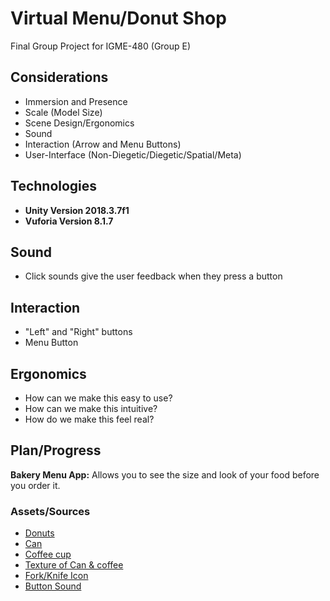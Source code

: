 # <b>Virtual Menu/Donut Shop</b>
Final Group Project for IGME-480 (Group E)

## <b>Considerations</b> 
- Immersion and Presence
- Scale (Model Size)
- Scene Design/Ergonomics
- Sound
- Interaction (Arrow and Menu Buttons)
- User-Interface (Non-Diegetic/Diegetic/Spatial/Meta)

## <b>Technologies</b>
- <b>Unity Version 2018.3.7f1</b>
- <b>Vuforia Version 8.1.7</b>

## <b>Sound</b>
- Click sounds give the user feedback when they press a button 

## <b>Interaction</b>
- "Left" and "Right" buttons 
- Menu Button

## <b>Ergonomics</b> 
- How can we make this easy to use?
- How can we make this intuitive?
- How do we make this feel real?

## <b>Plan/Progress</b>
<b>Bakery Menu App:</b> Allows you to see the size and look of your food before you order it. 

### <b>Assets/Sources</b>
- <a href="https://www.cgtrader.com/3d-models/food/miscellaneous/donuts-pack1">Donuts</a>
- <a href="https://free3d.com/3d-model/can-12588.html">Can</a>
- <a href="https://free3d.com/3d-model/coffee-cup-773339.html">Coffee cup</a>
- <a href="https://www.cgtrader.com/3d-models/food/beverage/drink-can-500ml-350ml-185ml-bottle">Texture of Can & coffee</a>
- <a href="https://www.google.com/search?q=food+icon&tbs=sur:fc,ic:trans&tbm=isch&source=lnt&sa=X&ved=0ahUKEwjQsLPo4-HhAhVKmeAKHdMHBtwQpwUIIQ&biw=1920&bih=937&dpr=1#imgrc=3eO7GlapwubztM:">Fork/Knife Icon</a>
- <a href="https://freesound.org/people/brnck/sounds/257357/">Button Sound</a>
